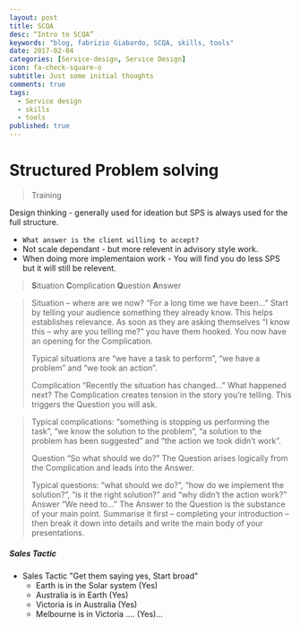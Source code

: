 ```yaml
---
layout: post
title: SCQA
desc: “Intro to SCQA”
keywords: "blog, fabrizio Giabardo, SCQA, skills, tools"
date: 2017-02-04
categories: [Service-design, Service Design]
icon: fa-check-square-o
subtitle: Just some initial thoughts
comments: true
tags:
  - Service design
  - skills
  - tools
published: true
---
```

# Structured Problem solving
>  Training 

Design thinking - generally used for ideation but SPS is always used for the full structure.

 - `What answer is the client willing to accept?`
 - Not scale dependant - but more relevent in advisory style work.
 - When doing more implementaion work - You will find you do less SPS but it will still be relevent.
 
 > **S**ituation **C**omplication **Q**uestion **A**nswer

 > Situation – where are we now?
“For a long time we have been…”
Start by telling your audience something they already know. This helps establishes relevance. As soon as they are asking themselves “I know this – why are you telling me?” you have them hooked. You now have an opening for the Complication.
 > 
 > Typical situations are “we have a task to perform”, “we have a problem” and “we took an action”.
 > 
 > Complication
“Recently the situation has changed…”
What happened next? The Complication creates tension in the story you’re telling. This triggers the Question you will ask.

 > Typical complications: “something is stopping us performing the task”, “we know the solution to the problem”, “a solution to the problem has been suggested” and “the action we took didn’t work”.
 > 
 > Question
 > “So what should we do?”
The Question arises logically from the Complication and leads into the Answer.
 > 
 > Typical questions: “what should we do?”, “how do we implement the solution?”, “is it the right solution?” and “why didn’t the action work?”
 > Answer
 > “We need to…”
 > The Answer to the Question is the substance of your main point. Summarise it first – completing your introduction – then break it down into details and write the main body of your presentations.
 
#####   Sales Tactic
   - Sales Tactic "Get them saying yes, Start broad"
      - Earth is in the Solar system (Yes)
      - Australia is in Earth (Yes)
      - Victoria is in Australia (Yes)
      - Melbourne is in Victoria .... (Yes)...



